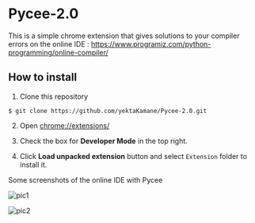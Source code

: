 # Pycee-2.0

This is a simple chrome extension that gives solutions to your compiler errors on the online IDE :
https://www.programiz.com/python-programming/online-compiler/

## How to install

1. Clone this repository
``` git
$ git clone https://github.com/yektaKamane/Pycee-2.0.git
```

2. Open [chrome://extensions/](chrome://extensions/)

3. Check the box for **Developer Mode** in the top right.

4. Click **Load unpacked extension** button and select `Extension` folder to install it.

Some screenshots of the online IDE with Pycee


![pic1](https://user-images.githubusercontent.com/44814811/150676154-86316d90-6ad5-4410-a3be-089ec0fdf0ce.png)

![pic2](https://user-images.githubusercontent.com/44814811/150676290-59b84ab7-ef9e-4086-a29b-3781b238378a.png)
